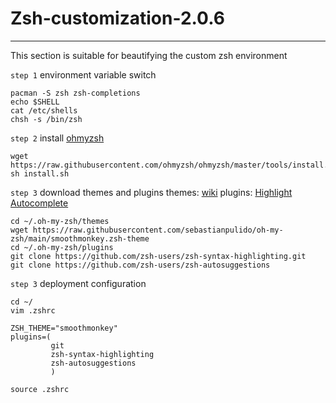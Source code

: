 # Zsh-customization-2.0.6
--------------------------
This section is suitable for beautifying the custom zsh environment

`step 1` environment variable switch

    pacman -S zsh zsh-completions
    echo $SHELL
    cat /etc/shells
    chsh -s /bin/zsh
`step 2` install [ohmyzsh](https://github.com/ohmyzsh/ohmyzsh)

    wget https://raw.githubusercontent.com/ohmyzsh/ohmyzsh/master/tools/install.sh
    sh install.sh
`step 3` download themes and plugins
themes: [wiki](https://github.com/ohmyzsh/ohmyzsh/wiki/External-themes)
plugins: [Highlight](https://github.com/zsh-users/zsh-syntax-highlighting)  [Autocomplete](https://github.com/zsh-users/zsh-autosuggestions)

    cd ~/.oh-my-zsh/themes
    wget https://raw.githubusercontent.com/sebastianpulido/oh-my-zsh/main/smoothmonkey.zsh-theme
    cd ~/.oh-my-zsh/plugins
    git clone https://github.com/zsh-users/zsh-syntax-highlighting.git
    git clone https://github.com/zsh-users/zsh-autosuggestions
`step 3` deployment configuration

    cd ~/
    vim .zshrc
    
    ZSH_THEME="smoothmonkey"
    plugins=(
             git
             zsh-syntax-highlighting
             zsh-autosuggestions
             )
             
    source .zshrc

